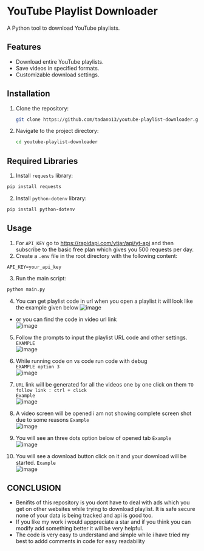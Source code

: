 # YouTube Playlist Downloader

A Python tool to download YouTube playlists.

## Features

- Download entire YouTube playlists.
- Save videos in specified formats.
- Customizable download settings.

## Installation

1. Clone the repository:
   ```bash
   git clone https://github.com/tadano13/youtube-playlist-downloader.git
   ```
2. Navigate to the project directory:
   ```bash
   cd youtube-playlist-downloader
   ```
## Required Libraries

1. Install `requests` library:<br>
```sh
pip install requests
```
2. Install `python-dotenv` library:<br>
```sh
pip install python-dotenv
```

## Usage

1. For `API_KEY` go to https://rapidapi.com/ytjar/api/yt-api and then subscribe to the basic free plan which gives you 500 requests per day.<br>
2. Create a `.env` file in the root directory with the following content:
```env
API_KEY=your_api_key
```
3. Run the main script:
```bash
python main.py
```
4. You can get playlist code in url when you open a playlist it will look like the example given below
![image](https://github.com/user-attachments/assets/631f13b8-f956-40f1-9d0f-4051b2ca5135)<br>
- or you can find the code in video url link <br>
![image](https://github.com/user-attachments/assets/d48b8e94-92e1-472b-8cf4-e5b834e4f4cc)

5. Follow the prompts to input the playlist URL code and other settings.<br>
`EXAMPLE`<br>
![image](https://github.com/user-attachments/assets/b2881fe9-2c78-4ca2-b558-3ed25ab5ada1)

6. While running code on vs code run code with debug <br>
`EXAMPLE option 3`<br>
![image](https://github.com/user-attachments/assets/71c7576d-472d-4563-bc32-8d3ad73a19de)

7. `URL` link will be generated for all the videos one by one click on them `TO follow link : ctrl + click` <br>
`Example`<br>
![image](https://github.com/user-attachments/assets/de0c44ea-71fe-4675-a93d-57f456416389)

8. A video screen will be opened i am not showing complete screen shot due to some reasons
`Example`<br>
![image](https://github.com/user-attachments/assets/390fce41-28d0-4744-a7ef-ad0db90ea8c2)

9. You will see an three dots option below of opened tab
`Example`<br>
![image](https://github.com/user-attachments/assets/fe1d3ede-1579-4f21-999e-27417ed54096)

10. You will see a download button click on it and your download will be started.
`Example`<br>
![image](https://github.com/user-attachments/assets/deb06924-fba8-4225-b324-e5a0cc9c0084)

## CONCLUSION 
- Benifits of this repository is you dont have to deal with ads which you get on other websites while trying to download playlist. It is safe secure none of your data is being tracked and api is good too.
- If you like my work i would apppreciate a star and if you think you can modify add something better it will be very helpful.
- The code is very easy to understand and simple while i have tried my best to addd comments in code for easy readability

